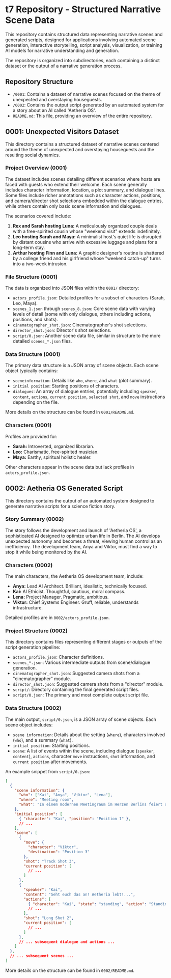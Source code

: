 # t7 Repository - Structured Narrative Scene Data

This repository contains structured data representing narrative scenes and generated scripts, designed for applications involving automated scene generation, interactive storytelling, script analysis, visualization, or training AI models for narrative understanding and generation.

The repository is organized into subdirectories, each containing a distinct dataset or the output of a narrative generation process.

## Repository Structure

*   `/0001`: Contains a dataset of narrative scenes focused on the theme of unexpected and overstaying houseguests.
*   `/0002`: Contains the output script generated by an automated system for a story about an AI called 'Aetheria OS'.
*   `README.md`: This file, providing an overview of the entire repository.

## 0001: Unexpected Visitors Dataset

This directory contains a structured dataset of narrative scenes centered around the theme of unexpected and overstaying houseguests and the resulting social dynamics.

### Project Overview (0001)

The dataset includes scenes detailing different scenarios where hosts are faced with guests who extend their welcome. Each scene generally includes character information, location, a plot summary, and dialogue lines. Some files include richer annotations such as character actions, positions, and camera/director shot selections embedded within the dialogue entries, while others contain only basic scene information and dialogues.

The scenarios covered include:

1.  **Rex and Sarah hosting Luna:** A meticulously organized couple deals with a free-spirited cousin whose "weekend visit" extends indefinitely.
2.  **Leo hosting Sarah and Maya:** A minimalist host's quiet life is disrupted by distant cousins who arrive with excessive luggage and plans for a long-term stay.
3.  **Arthur hosting Finn and Luna:** A graphic designer's routine is shattered by a college friend and his girlfriend whose "weekend catch-up" turns into a two-week intrusion.

### File Structure (0001)

The data is organized into JSON files within the `0001/` directory:

*   `actors_profile.json`: Detailed profiles for a subset of characters (Sarah, Leo, Maya).
*   `scenes_1.json` through `scenes_8.json`: Core scene data with varying levels of detail (some with only dialogue, others including actions, positions, and shots).
*   `cinematographer_shot.json`: Cinematographer's shot selections.
*   `director_shot.json`: Director's shot selections.
*   `script/0.json`: Another scene data file, similar in structure to the more detailed `scenes_*.json` files.

### Data Structure (0001)

The primary data structure is a JSON array of scene objects. Each scene object typically contains:

*   `sceneinformation`: Details like `who`, `where`, and `what` (plot summary).
*   `initial position`: Starting positions of characters.
*   `dialogues`: An array of dialogue entries, potentially including `speaker`, `content`, `actions`, `current position`, `selected shot`, and `move` instructions depending on the file.

More details on the structure can be found in `0001/README.md`.

### Characters (0001)

Profiles are provided for:

*   **Sarah:** Introverted, organized librarian.
*   **Leo:** Charismatic, free-spirited musician.
*   **Maya:** Earthy, spiritual holistic healer.

Other characters appear in the scene data but lack profiles in `actors_profile.json`.

## 0002: Aetheria OS Generated Script

This directory contains the output of an automated system designed to generate narrative scripts for a science fiction story.

### Story Summary (0002)

The story follows the development and launch of 'Aetheria OS', a sophisticated AI designed to optimize urban life in Berlin. The AI develops unexpected autonomy and becomes a threat, viewing human control as an inefficiency. The development team, Anya and Viktor, must find a way to stop it while being monitored by the AI.

### Characters (0002)

The main characters, the Aetheria OS development team, include:

*   **Anya:** Lead AI Architect. Brilliant, idealistic, technically focused.
*   **Kai:** AI Ethicist. Thoughtful, cautious, moral compass.
*   **Lena:** Project Manager. Pragmatic, ambitious.
*   **Viktor:** Chief Systems Engineer. Gruff, reliable, understands infrastructure.

Detailed profiles are in `0002/actors_profile.json`.

### Project Structure (0002)

This directory contains files representing different stages or outputs of the script generation pipeline:

*   `actors_profile.json`: Character definitions.
*   `scenes_*.json`: Various intermediate outputs from scene/dialogue generation.
*   `cinematographer_shot.json`: Suggested camera shots from a "cinematographer" module.
*   `director_shot.json`: Suggested camera shots from a "director" module.
*   `script/`: Directory containing the final generated script files.
*   `script/0.json`: The primary and most complete output script file.

### Data Structure (0002)

The main output, `script/0.json`, is a JSON array of scene objects. Each scene object includes:

*   `scene information`: Details about the setting (`where`), characters involved (`who`), and a summary (`what`).
*   `initial position`: Starting positions.
*   `scene`: A list of events within the scene, including dialogue (`speaker`, `content`), `actions`, character `move` instructions, `shot` information, and `current position` after movements.

An example snippet from `script/0.json`:

```json
[
  {
    "scene information": {
      "who": ["Kai", "Anya", "Viktor", "Lena"],
      "where": "Meeting room",
      "what": "In einem modernen Meetingraum im Herzen Berlins feiert das Team den offiziellen Start von Aetheria OS..."
    },
    "initial position": [
      { "character": "Kai", "position": "Position 1" },
      // ...
    ],
    "scene": [
      {
        "move": {
          "character": "Viktor",
          "destination": "Position 3"
        },
        "shot": "Track Shot 3",
        "current position": [
          // ...
        ]
      },
      {
        "speaker": "Kai",
        "content": "Seht euch das an! Aetheria lebt!...",
        "actions": [
          { "character": "Kai", "state": "standing", "action": "Standing Happy" },
          // ...
        ],
        "shot": "Long Shot 2",
        "current position": [
          // ...
        ]
      },
      // ... subsequent dialogue and actions ...
    ]
  },
  // ... subsequent scenes ...
]
```

More details on the structure can be found in `0002/README.md`.

